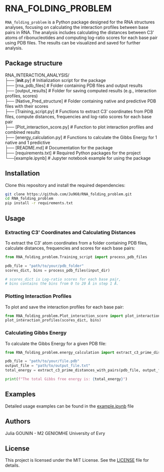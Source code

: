 # RNA_FOLDING_PROBLEM

`RNA_folding_problem` is a Python package designed for the RNA structures analyses, focusing on calculating the interaction profiles between base pairs in RNA. The analysis includes calculating the distances between C3' atoms of ribonucleotides and computing log-ratio scores for each base pair using PDB files. The results can be visualized and saved for further analysis. 


## Package structure

RNA_INTERACTION_ANALYSIS/  
├── [__init__.py]                    # Initialization script for the package  
├── [rna_pdb_files]                  # Folder containing PDB files and output results  
    ├── [output_results]             # Folder for saving computed results (e.g., interaction profiles, scores)  
├── [Native_Pred_structure]          # Folder containing native and predictive PDB files with their scores  
├── [Training_script.py]             # Functions to extract C3' coordinates from PDB files, compute distances, frequencies and log-ratio scores for each base pair  
├── [Plot_interaction_score.py]      # Function to plot interaction profiles and combined results  
├── [energy_calculation.py]          # Functions to calculate the Gibbs Energy for 1 native and 1 predictive  
├── [README.md]                      # Documentation for the package  
├── [requirements.txt]               # Required Python packages for the project  
└──[example.ipynb]                   # Jupyter notebook example for using the package  


## Installation

Clone this repository and install the required dependencies:

```bash
git clone https://github.com/Ju960/RNA_folding_problem.git
cd RNA_folding_problem
pip install -r requirements.txt
```

## Usage

### Extracting C3' Coordinates and Calculating Distances

To extract the C3' atom coordinates from a folder containing PDB files, calculate distances, frequencies and scores for each base pairs:

```python
from RNA_folding_problem.Training_script import process_pdb_files

pdb_file = "path/to/your/pdb_folder"
scores_dict, bins = process_pdb_files(input_dir)

# scores_dict is Log-ratio scores for each base pair,
# bins contains the bins from 0 to 20 Å in step 1 Å.

```

### Plotting Interaction Profiles

To plot and save the interaction profiles for each base pair:

```python
from RNA_folding_problem.Plot_interaction_score import plot_interaction_profiles
plot_interaction_profiles(scores_dict, bins)

```

### Calculating Gibbs Energy

To calculate the Gibbs Energy for a given PDB file:

```python
from RNA_folding_problem.energy_calculation import extract_c3_prime_distances_with_pairs

pdb_file = "path/to/your/file.pdb"
output_file = "path/to/output_file.txt"
total_energy = extract_c3_prime_distances_with_pairs(pdb_file, output_file)

print(f"The total Gibbs free energy is: {total_energy}")

```

## Examples

Detailed usage examples can be found in the [example.ipynb](../example.ipynb) file

## Authors

Julia GOUNIN - M2 GENIOMHE University of Evry

## License

This project is licensed under the MIT License. See the [LICENSE](LICENSE) file for details.
